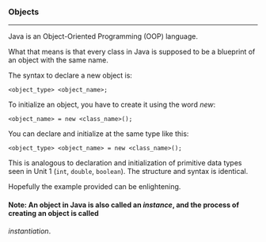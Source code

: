 ### Objects

***

Java is an Object-Oriented Programming (OOP) language.

What that means is that every class in Java is supposed to be a blueprint of an object with the same name.

The syntax to declare a new object is:

`<object_type> <object_name>;`

To initialize an object, you have to create it using the word *new*:

`<object_name> = new <class_name>();`

You can declare and initialize at the same type like this:

`<object_type> <object_name> = new <class_name>();`

This is analogous to declaration and initialization of primitive data types
seen in Unit 1 (`int`, `double`, `boolean`). The structure and syntax is identical.

Hopefully the example provided can be enlightening.

#### Note: An object in Java is also called an *instance*, and the process of creating an object is called
*instantiation*.